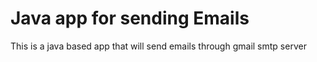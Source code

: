 # Java app for sending Emails

This is a java based app that will send emails through gmail smtp server
